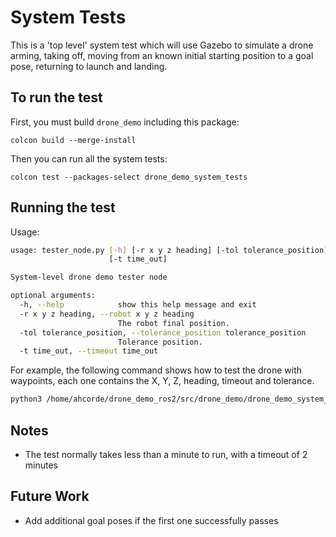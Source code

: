 # System Tests

This is a 'top level' system test which will use Gazebo to simulate a drone arming, taking off, moving from an known initial starting position to a goal pose, returning to launch and landing.

## To run the test
First, you must build `drone_demo` including this package:

```
colcon build --merge-install
```

Then you can run all the system tests:

```
colcon test --packages-select drone_demo_system_tests
```

## Running the test

Usage:

```bash
usage: tester_node.py [-h] [-r x y z heading] [-tol tolerance_position]
                      [-t time_out]

System-level drone demo tester node

optional arguments:
  -h, --help            show this help message and exit
  -r x y z heading, --robot x y z heading
                        The robot final position.
  -tol tolerance_position, --tolerance_position tolerance_position
                        Tolerance position.
  -t time_out, --timeout time_out
```

For example, the following command shows how to test the drone with waypoints, each one contains the X, Y, Z, heading, timeout and tolerance.

```bash
python3 /home/ahcorde/drone_demo_ros2/src/drone_demo/drone_demo_system_tests/src/system/tester_node.py __ns:=/iris_0 -r 4.0 5.0 3.0 1.57 -t 40 -tol 0.4 -r 4.0 -5.0 3.0 1.57 -t 40 -tol 0.4
```

## Notes
 * The test normally takes less than a minute to run, with a timeout of 2 minutes

## Future Work
  * Add additional goal poses if the first one successfully passes
